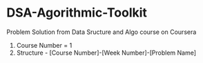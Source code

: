 # DSA-Agorithmic-Toolkit
Problem Solution from Data Sructure and Algo course on Coursera
1) Course Number = 1
2) Structure - [Course Number]-[Week Number]-[Problem Name]
